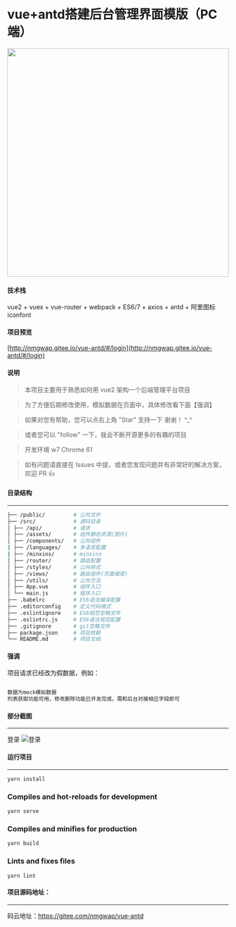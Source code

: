 # vue+antd搭建后台管理界面模版（PC端）

<img src="./static/gif.gif" width="100%" height="519px"/>  


#### 技术栈
vue2 + vuex + vue-router + webpack + ES6/7 + axios + antd + 阿里图标iconfont

#### 项目预览
[http://nmgwap.gitee.io/vue-antd/#/login](http://nmgwap.gitee.io/vue-antd/#/login)


#### 说明

>  本项目主要用于熟悉如何用 vue2 架构一个后端管理平台项目

>  为了方便后期修改使用，模拟数据在页面中，具体修改看下面【强调】

>  如果对您有帮助，您可以点右上角 "Star" 支持一下 谢谢！ ^_^

>  或者您可以 "follow" 一下，我会不断开源更多的有趣的项目

>  开发环境 w7  Chrome 61

>  如有问题请直接在 Issues 中提，或者您发现问题并有非常好的解决方案，欢迎 PR 👍


#### 目录结构
------------------------

```bash
├── /public/         # 公共文件
├── /src/            # 源码目录
│ ├── /api/          # 请求
│ ├── /assets/       # 组件静态资源(图片)
│ ├── /components/   # 公共组件
| ├── /languages/    # 多语言配置
| ├── /minxins/      # minxins
│ ├── /router/       # 路由配置
│ ├── /styles/       # 公共样式
│ ├── /views/        # 路由组件(页面维度)
│ ├── /utils/        # 公共方法
│ ├── App.vue        # 组件入口
│ └── main.js        # 程序入口
├── .babelrc         # ES6语法编译配置
├── .editorconfig    # 定义代码格式
├── .eslintignore    # ES6规范忽略文件
├── .eslintrc.js     # ES6语法规范配置
├── .gitignore       # git忽略文件
├── package.json     # 项目依赖
└── README.md        # 项目文档
```

#### 强调

项目请求已经改为假数据，例如：
``` bash

数据为mock模拟数据
列表获取功能可用，修改删除功能已开发完成，需和后台对接相应字段即可

```



#### 部分截图
------------------------

登录
![登录](./static/login.png "登录")



#### 运行项目
------------------------
```
yarn install
```

### Compiles and hot-reloads for development
```
yarn serve
```

### Compiles and minifies for production
```
yarn build
```

### Lints and fixes files
```
yarn lint
```

#### 项目源码地址：
------------------------

码云地址：https://gitee.com/nmgwap/vue-antd


